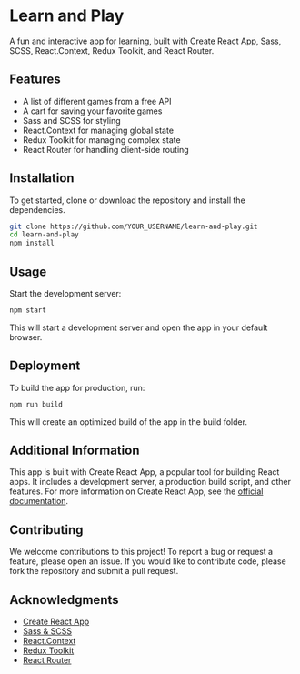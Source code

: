 # Learn and Play
A fun and interactive app for learning, built with Create React App, Sass, SCSS, React.Context, Redux Toolkit, and React Router.

## Features
- A list of different games from a free API
- A cart for saving your favorite games
- Sass and SCSS for styling
- React.Context for managing global state
- Redux Toolkit for managing complex state
- React Router for handling client-side routing

## Installation
To get started, clone or download the repository and install the dependencies.
```bash
git clone https://github.com/YOUR_USERNAME/learn-and-play.git
cd learn-and-play
npm install
```
## Usage
Start the development server:
```bash
npm start
```
This will start a development server and open the app in your default browser.

## Deployment
To build the app for production, run:
```bash
npm run build
```
This will create an optimized build of the app in the build folder.

## Additional Information
This app is built with Create React App, a popular tool for building React apps. It includes a development server, a production build script, and other features. For more information on Create React App, see the [official documentation](https://create-react-app.dev/docs/getting-started/).

## Contributing
We welcome contributions to this project! To report a bug or request a feature, please open an issue. If you would like to contribute code, please fork the repository and submit a pull request.

## Acknowledgments
- [Create React App](https://create-react-app.dev/docs/getting-started/)
- [Sass & SCSS](https://sass-lang.com/)
- [React.Context](https://reactjs.org/docs/context.html)
- [Redux Toolkit](https://redux-toolkit.js.org/)
- [React Router](https://reactrouter.com/en/main)

